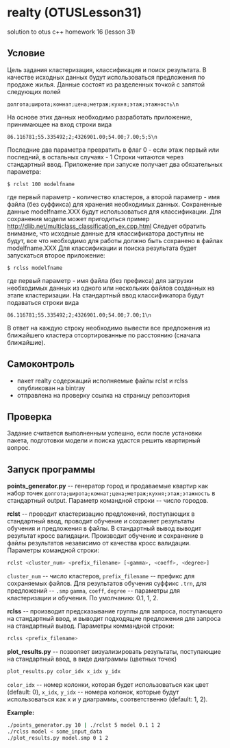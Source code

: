 # realty (OTUSLesson31)
solution to otus c++ homework 16 (lesson 31)

## Условие

Цель задания кластеризация, классификация и поиск результата.
В качестве исходных данных будут использоваться предложения по продаже жилья. Данные состоят из разделенных точкой с запятой следующих полей

```
долгота;широта;комнат;цена;метраж;кухня;этаж;этажность\n
```
На основе этих данных необходимо разработать приложение, принимающее на вход строки вида
```
86.116781;55.335492;2;4326901.00;54.00;7.00;5;5\n
```
Последние два параметра превратить в флаг 0 - если этаж первый или последний, в остальных случаях - 1
Строки читаются через стандартный ввод. Приложение при запуске получает два обязательных параметра:

```
$ rclst 100 modelfname
```
где первый параметр - количество кластеров, а второй параметр - имя файла (без суффикса) для хранения необходимых данных. Сохраненные данные modelfname.XXX будут использоваться для классификации.
Для сохранения модели может пригодиться пример http://dlib.net/multiclass_classification_ex.cpp.html
Следует обратить внимание, что исходные данные для классификатора доступны не будут, все что необходимо для работы должно быть сохранено в файлах modelfname.XXX
Для классификации и поиска результата будет запускаться второе приложение:

```
$ rclss modelfname
```
где первый параметр - имя файла (без префикса) для загрузки необходимых данных из одного или нескольких файлов созданных на этапе кластеризации.
На стандартный ввод классификатора будут подаваться строки вида

```
86.116781;55.335492;2;4326901.00;54.00;7.00;1\n
```
В ответ на каждую строку необходимо вывести все предложения из ближайшего кластера отсортированные по расстоянию (сначала ближайшие).

## Самоконтроль

- пакет realty содержащий исполняемые файлы rclst и rclss опубликован на bintray
- отправлена на проверку ссылка на страницу репозитория

## Проверка

Задание считается выполненным успешно, если после установки пакета, подготовки модели и поиска удастся решить квартирный вопрос.



## Запуск программы

**points_generator.py** -- генератор город и продаваемые квартир как набор точек `долгота;широта;комнат;цена;метраж;кухня;этаж;этажность` в стандартный output. Параметр командной строки -- число городов.

**rclst** -- проводит кластеризацию предложений, поступающих в стандартный ввод, проводит обучение и сохраняет результаты обучения и предложения в файлы. В стандартный вывод выводит результат кросс валидации. Производит обучение и сохранение в файлы результатов независимо от качества кросс валидации.
Параметры командной строки:
```sh
rclst <cluster_num> <prefix_filename> [<gamma>, <coeff>, <degree>]
```
`cluster_num` -- число кластеров,
`prefix_filename` -- префикс для сохраняемых файлов. Для результатов обучения суффикс `.trn`, для предложений -- `.smp`
`gamma`, `coeff`, `degree` -- параметры для кластеризации и обучения. По умолчанию: 0.1, 1, 2.

**rclss** -- производит предсказывание группы для запроса, поступающего на стандартный ввод, и выводит подходящие предложения для запроса на стандартный вывод.
Параметры коммандной строки:
```sh
rclss <prefix_filename>
```

**plot_results.py** -- позволяет визуализировать результаты, поступающие на стандартный ввод, в виде диаграммы (цветных точек)
```sh
plot_results.py color_idx x_idx y_idx
```
`color_idx` -- номер колонки, которая будет использоваться как цвет (default: 0),
`x_idx`, `y_idx` -- номера колонок, которые будут использоваться как x и y диаграммы, соответственно (default: 1, 2).

**Example:**
```sh
./points_generator.py 10 | ./rclst 5 model 0.1 1 2
./rclss model < some_input_data
./plot_results.py model.smp 0 1 2
```